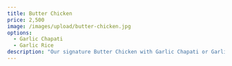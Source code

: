 ```yaml
---
title: Butter Chicken
price: 2,500
image: /images/upload/butter-chicken.jpg
options:
  - Garlic Chapati
  - Garlic Rice
description: "Our signature Butter Chicken with Garlic Chapati or Garlic Basmati Rice. "
---
```

